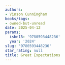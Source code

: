 ```yaml
---
authors:
- Vinson Cunningham
books/tags:
- owned-but-unread
date: 2025-04-12
params:
  isbn13: '9780593448236'
  year: '2024'
slug: '9780593448236'
star_rating: null
title: Great Expectations
---
```



<!--more-->